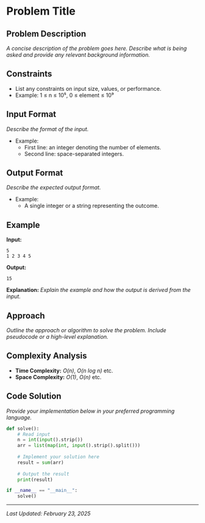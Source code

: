 # Problem Title

## Problem Description
_A concise description of the problem goes here. Describe what is being asked and provide any relevant background information._

## Constraints
- List any constraints on input size, values, or performance.
- Example: 1 ≤ n ≤ 10⁵, 0 ≤ element ≤ 10⁹

## Input Format
_Describe the format of the input._
- Example:  
  - First line: an integer denoting the number of elements.  
  - Second line: space-separated integers.

## Output Format
_Describe the expected output format._
- Example:  
  - A single integer or a string representing the outcome.

## Example
**Input:**
```
5
1 2 3 4 5
```

**Output:**
```
15
```

**Explanation:**
_Explain the example and how the output is derived from the input._

## Approach
_Outline the approach or algorithm to solve the problem. Include pseudocode or a high-level explanation._

## Complexity Analysis
- **Time Complexity:** _O(n)_, _O(n log n)_ etc.
- **Space Complexity:** _O(1)_, _O(n)_ etc.

## Code Solution
_Provide your implementation below in your preferred programming language._

```python
def solve():
    # Read input
    n = int(input().strip())
    arr = list(map(int, input().strip().split()))
    
    # Implement your solution here
    result = sum(arr)
    
    # Output the result
    print(result)

if __name__ == "__main__":
    solve()
```

---
*Last Updated: February 23, 2025*